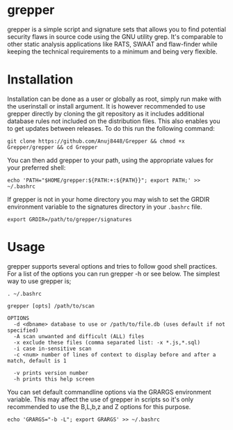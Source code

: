 grepper
===============================================================================
grepper is a simple script and signature sets that allows you to find potential
security flaws in source code using the GNU utility grep. It's comparable to
other static analysis applications like RATS, SWAAT and flaw-finder while
keeping the technical requirements to a minimum and being very flexible.

Installation
===============================================================================
Installation can be done as a user or globally as root, simply run make with
the userinstall or install argument. It is however recommended to use grepper
directly by cloning the git repository as it includes additional database rules
not included on the distribution files. This also enables you to get updates
between releases. To do this run the following command:

```
git clone https://github.com/Anuj8448/Grepper && chmod +x Grepper/grepper && cd Grepper
```

You can then add grepper to your path, using the appropriate values for
your preferred shell:
```
echo 'PATH="$HOME/grepper:${PATH:+:${PATH}}"; export PATH;' >> ~/.bashrc
```

If grepper is not in your home directory you may wish to set the GRDIR
environment variable to the signatures directory in your `.bashrc` file.
```
export GRDIR=/path/to/grepper/signatures
```

Usage
===============================================================================
grepper supports several options and tries to follow good shell practices. For
a list of the options you can run grepper -h or see below. The simplest way to
use grepper is;

```
. ~/.bashrc

grepper [opts] /path/to/scan

OPTIONS
  -d <dbname> database to use or /path/to/file.db (uses default if not specified)
  -A scan unwanted and difficult (ALL) files
  -x exclude these files (comma separated list: -x *.js,*.sql)
  -i case in-sensitive scan
  -c <num> number of lines of context to display before and after a match, default is 1

  -v prints version number
  -h prints this help screen
```

You can set default commandline options via the GRARGS environment variable.
This may affect the use of grepper in scripts so it's only recommended to use
the B,L,b,z and Z options for this purpose.
```
echo 'GRARGS="-b -L"; export GRARGS' >> ~/.bashrc
```
